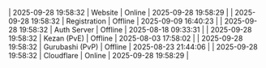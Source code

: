 | 2025-09-28 19:58:32 | Website | Online | 2025-09-28 19:58:29 |
| 2025-09-28 19:58:32 | Registration | Offline | 2025-09-09 16:40:23 |
| 2025-09-28 19:58:32 | Auth Server | Offline | 2025-08-18 09:33:31 |
| 2025-09-28 19:58:32 | Kezan (PvE) | Offline | 2025-08-03 17:58:02 |
| 2025-09-28 19:58:32 | Gurubashi (PvP) | Offline | 2025-08-23 21:44:06 |
| 2025-09-28 19:58:32 | Cloudflare | Online | 2025-09-28 19:58:29 |
